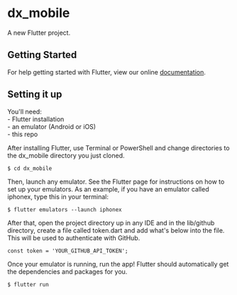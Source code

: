 # dx_mobile

A new Flutter project.

## Getting Started

For help getting started with Flutter, view our online
[documentation](https://flutter.io/).

## Setting it up

You'll need:</br>
    - Flutter installation</br>
    - an emulator (Android or iOS)</br>
    - this repo</br>

After installing Flutter, use Terminal or PowerShell and change directories to the dx_mobile directory you just cloned.

```$ cd dx_mobile ```

Then, launch any emulator. See the Flutter page for instructions on how to set up your emulators. As an example, if you have an emulator called iphonex, type this in your terminal:

```$ flutter emulators --launch iphonex ```

After that, open the project directory up in any IDE and in the lib/github directory, create a file called token.dart and add what's below into the file. This will be used to authenticate with GitHub.

```const token = 'YOUR_GITHUB_API_TOKEN';```

Once your emulator is running, run the app! Flutter should automatically get the dependencies and packages for you.

```$ flutter run ```
